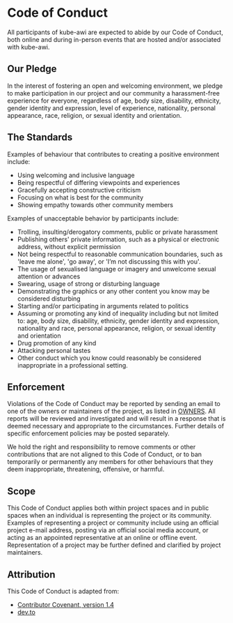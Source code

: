 # Code of Conduct

All participants of kube-awi are expected to abide by our Code of
Conduct, both online and during in-person events that are hosted and/or
associated with kube-awi.

## Our Pledge

In the interest of fostering an open and welcoming environment, we pledge to
make participation in our project and our community a harassment-free experience
for everyone, regardless of age, body size, disability, ethnicity, gender
identity and expression, level of experience, nationality, personal appearance,
race, religion, or sexual identity and orientation.

## The Standards

Examples of behaviour that contributes to creating a positive environment
include:

* Using welcoming and inclusive language
* Being respectful of differing viewpoints and experiences
* Gracefully accepting constructive criticism
* Focusing on what is best for the community
* Showing empathy towards other community members

Examples of unacceptable behavior by participants include:

* Trolling, insulting/derogatory comments, public or private harassment
* Publishing others' private information, such as a physical or electronic
  address, without explicit permission
* Not being respectful to reasonable communication boundaries, such as
  'leave me alone', 'go away', or 'I’m not discussing this with you'.
* The usage of sexualised language or imagery and unwelcome sexual attention or
  advances
* Swearing, usage of strong or disturbing language
* Demonstrating the graphics or any other content you know may be considered
  disturbing
* Starting and/or participating in arguments related to politics
* Assuming or promoting any kind of inequality including but not limited to:
  age, body size, disability, ethnicity, gender identity and expression,
  nationality and race, personal appearance, religion, or sexual identity and
  orientation
* Drug promotion of any kind
* Attacking personal tastes
* Other conduct which you know could reasonably be considered inappropriate in a
  professional setting.

## Enforcement

Violations of the Code of Conduct may be reported by sending an email to one of
the owners or maintainers of the project, as listed in [OWNERS](CODEOWNERS).
All reports will be reviewed and investigated and will result in a response that
is deemed necessary and appropriate to the circumstances. Further details of
specific enforcement policies may be posted separately.

We hold the right and responsibility to remove comments or other contributions
that are not aligned to this Code of Conduct, or to ban temporarily or
permanently any members for other behaviours that they deem inappropriate,
threatening, offensive, or harmful.

## Scope

This Code of Conduct applies both within project spaces and in public spaces
when an individual is representing the project or its community. Examples of
representing a project or community include using an official project e-mail
address, posting via an official social media account, or acting as an appointed
representative at an online or offline event. Representation of a project may be
further defined and clarified by project maintainers.

## Attribution

This Code of Conduct is adapted from:

* [Contributor Covenant, version 1.4](http://contributor-covenant.org/version/1/4)
* [dev.to](https://dev.to/code-of-conduct)
